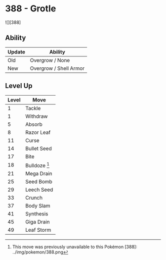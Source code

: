 # 388 - Grotle
![][388]

## Ability

Update | Ability
---    | ---
Old    | Overgrow / None
New    | Overgrow / Shell Armor

## Level Up

Level | Move
---   | ---
  1   | Tackle
  1   | Withdraw
  5   | Absorb
  8   | Razor Leaf
 11   | Curse
 14   | Bullet Seed
 17   | Bite
 18   | Bulldoze [^1]
 21   | Mega Drain
 25   | Seed Bomb
 29   | Leech Seed
 33   | Crunch
 37   | Body Slam
 41   | Synthesis
 45   | Giga Drain
 49   | Leaf Storm

[^1]: This move was previously unavailable to this Pokémon
[388]: ../img/pokemon/388.png
